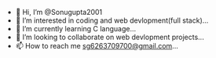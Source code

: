 - 👋 Hi, I’m @Sonugupta2001
- 👀 I’m interested in coding and web devlopment(full stack)...
- 🌱 I’m currently learning C language...
- 💞️ I’m looking to collaborate on web devlopment projects...
- 📫 How to reach me sg6263709700@gmail.com...

<!---
Sonugupta2001/Sonugupta2001 is a ✨ special ✨ repository because its `README.md` (this file) appears on your GitHub profile.
You can click the Preview link to take a look at your changes.
--->
